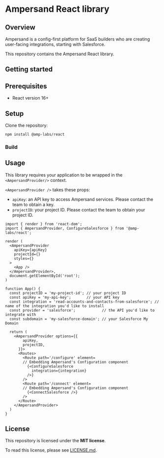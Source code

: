 # Ampersand React library

## Overview
Ampersand is a config-first platform for SaaS builders who are creating user-facing integrations, 
starting with Salesforce.

This repository contains the Ampersand React library.

## Getting started

## Prerequisites
- React version 16+
 
## Setup

Clone the repository:

```sh
npm install @amp-labs/react
```

### Build


## Usage
This library requires your application to be wrapped in the `<AmpersandProvider/>` context. 

`<AmpersandProvider />` takes these props:
- `apiKey`: an API key to access Ampersand services. Please contact the team to obtain a key.
- `projectID`: your project ID. Please contact the team to obtain your project ID.

```tsx
import { render } from 'react-dom';
import { AmpersandProvider, ConfigureSalesforce } from '@amp-labs/react';

render (
  <AmpersandProvider
    apiKey={apiKey}
    projectId={}
    styles={}
  >
    <App />
  </AmpersandProvider>,
  document.getElementById('root');
)

function App() {
  const projectID = 'my-project-id'; // your project ID
  const apiKey = 'my-api-key';       // your API key
  const integration = 'read-accounts-and-contacts-from-salesforce'; // name of the integration you'd like to install
  const provider = 'salesforce';            // the API you'd like to integrate with
  const subdomain = 'my-salesforce-domain'; // your Salesforce My Domain

  return (
    <AmpersandProvider options={{
        apiKey,
        projectID,
      }}>
      <Routes>
        <Route path='/configure' element=
        // Embedding Ampersand's Configuration component
          {<ConfigureSalesforce 
            integration={integration}
          />}
        />
        <Route path='/connect' element=
        // Embedding Ampersand's Configuration component
          {<ConnectSalesforce />}
        />
      </Route>
    </AmpersandProvider>
  )
}

```

## License

This repository is licensed under the **MIT license**.

To read this license, please see [LICENSE.md](https://github.com/amp-labs/react/blob/main/LICENSE.md).

